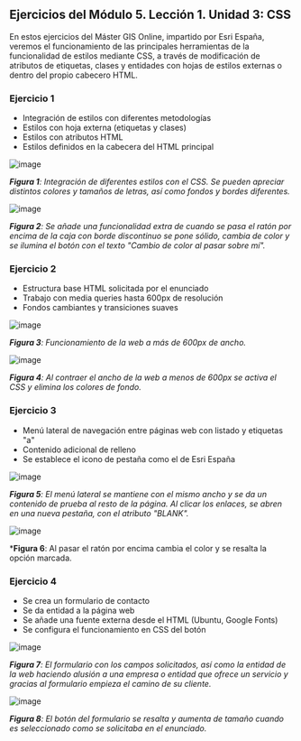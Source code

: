 ## Ejercicios del Módulo 5. Lección 1. Unidad 3: CSS

En estos ejercicios del Máster GIS Online, impartido por Esri España, veremos el funcionamiento de las principales herramientas de la funcionalidad de estilos mediante CSS, a través de modificación de atributos de etiquetas, clases y entidades con hojas de estilos externas o dentro del propio cabecero HTML.

### Ejercicio 1

- Integración de estilos con diferentes metodologías
- Estilos con hoja externa (etiquetas y clases)
- Estilos con atributos HTML
- Estilos definidos en la cabecera del HTML principal

![image](https://github.com/LeonardoZernes/M5L1U3_AFV/assets/60662663/5b24d9e7-c9e5-48a0-b0a4-cb5428a3d06d)

***Figura 1**: Integración de diferentes estilos con el CSS. Se pueden apreciar distintos colores y tamaños de letras, así como fondos y bordes diferentes.*

![image](https://github.com/LeonardoZernes/M5L1U3_AFV/assets/60662663/59722e96-fba7-4e6f-8888-bb3c63b36449)

***Figura 2**: Se añade una funcionalidad extra de cuando se pasa el ratón por encima de la caja con borde discontinuo se pone sólido, cambia de color y se ilumina el botón con el texto "Cambio de color al pasar sobre mí".*

### Ejercicio 2

- Estructura base HTML solicitada por el enunciado
- Trabajo con media queries hasta 600px de resolución
- Fondos cambiantes y transiciones suaves

![image](https://github.com/LeonardoZernes/M5L1U3_AFV/assets/60662663/fa617abc-bc37-4e8f-b9c0-5b7c772c70b0)

***Figura 3**: Funcionamiento de la web a más de 600px de ancho.*

![image](https://github.com/LeonardoZernes/M5L1U3_AFV/assets/60662663/b7a84714-9a35-4815-a5da-4b56d6c702d3)

***Figura 4**: Al contraer el ancho de la web a menos de 600px se activa el CSS y elimina los colores de fondo.*

### Ejercicio 3

- Menú lateral de navegación entre páginas web con listado y etiquetas "a"
- Contenido adicional de relleno
- Se establece el icono de pestaña como el de Esri España

![image](https://github.com/LeonardoZernes/M5L1U3_AFV/assets/60662663/aa823c5e-008c-494a-961e-bc0db35e626a)

***Figura 5**: El menú lateral se mantiene con el mismo ancho y se da un contenido de prueba al resto de la página. Al clicar los enlaces, se abren en una nueva pestaña, con el atributo "BLANK".*

![image](https://github.com/LeonardoZernes/M5L1U3_AFV/assets/60662663/4f6602e1-f48f-415f-9cbe-3aec7b5e3e13)

***Figura 6**: Al pasar el ratón por encima cambia el color y se resalta la opción marcada.

### Ejercicio 4

- Se crea un formulario de contacto 
- Se da entidad a la página web
- Se añade una fuente externa desde el HTML (Ubuntu, Google Fonts)
- Se configura el funcionamiento en CSS del botón

![image](https://github.com/LeonardoZernes/M5L1U3_AFV/assets/60662663/91b95898-c6af-41a8-9097-440a4796625f)

***Figura 7**: El formulario con los campos solicitados, así como la entidad de la web haciendo alusión a una empresa o entidad que ofrece un servicio y gracias al formulario empieza el camino de su cliente.*

![image](https://github.com/LeonardoZernes/M5L1U3_AFV/assets/60662663/66d0f030-9050-4063-a233-4bcf85ba375f)

***Figura 8**: El botón del formulario se resalta y aumenta de tamaño cuando es seleccionado como se solicitaba en el enunciado.*
